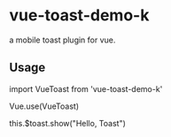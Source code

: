 # vue-toast-demo-k

a mobile toast plugin for vue.

## Usage

import VueToast from 'vue-toast-demo-k'

Vue.use(VueToast)

this.$toast.show("Hello, Toast")
